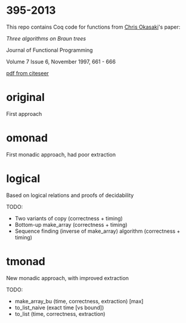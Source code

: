 395-2013
========

This repo contains Coq code for functions from
[Chris Okasaki](http://www.usma.edu/eecs/SitePages/Chris%20Okasaki.aspx)'s
paper:

_Three algorithms on Braun trees_

Journal of Functional Programming

Volume 7 Issue 6, November 1997, 661 - 666

[pdf from citeseer](http://citeseerx.ist.psu.edu/viewdoc/download?doi=10.1.1.52.6090&rep=rep1&type=pdf)

original
=======

First approach

omonad
======

First monadic approach, had poor extraction

logical
=======

Based on logical relations and proofs of decidability

TODO:
- Two variants of copy (correctness + timing)
- Bottom-up make_array (correctness + timing)
- Sequence finding (inverse of make_array) algorithm (correctness + timing)

tmonad
======

New monadic approach, with improved extraction

TODO:
- make_array_bu (time, correctness, extraction) [max]
- to_list_naive (exact time [vs bound])
- to_list (time, correctness, extraction)
